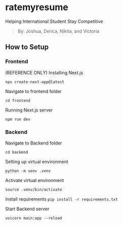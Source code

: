 # ratemyresume
Helping International Student Stay Competitive
> By: Joshua, Derica, Nikita, and Victoria

## How to Setup

### Frontend

(REFERENCE ONLY) Installing Next.js

`npx create-next-app@latest`

Navigate to frontend folder

`cd frontend`

Running Next.js server

`npm run dev`

### Backend

Navigate to Backend folder

`cd backend`

Setting up virtual environment

`python -m venv .venv`

Activate virtual environment

`source .venv/bin/activate`

Install requirements
`pip install -r requirements.txt`

Start Backend server

`uvicorn main:app --reload`
